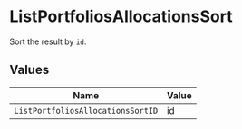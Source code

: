 # ListPortfoliosAllocationsSort

Sort the result by `id`.


## Values

| Name                              | Value                             |
| --------------------------------- | --------------------------------- |
| `ListPortfoliosAllocationsSortID` | id                                |
